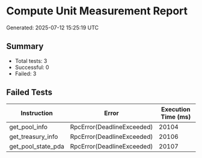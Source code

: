 # Compute Unit Measurement Report

Generated: 2025-07-12 15:25:19 UTC

## Summary
- Total tests: 3
- Successful: 0
- Failed: 3

## Failed Tests

| Instruction | Error | Execution Time (ms) |
|-------------|-------|---------------------|
| get_pool_info | RpcError(DeadlineExceeded) | 20104 |
| get_treasury_info | RpcError(DeadlineExceeded) | 20106 |
| get_pool_state_pda | RpcError(DeadlineExceeded) | 20107 |

